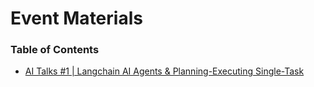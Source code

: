 # Event Materials

### Table of Contents

- [AI Talks #1 | Langchain AI Agents & Planning-Executing Single-Task](https://youtu.be/IfAAWRZ1jSc)

